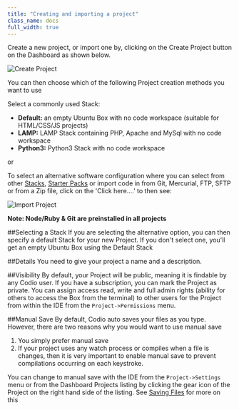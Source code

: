 ```yaml
---
title: "Creating and importing a project"
class_name: docs
full_width: true
---
```


Create a new project, or import one by, clicking on the Create Project button on the Dashboard as shown below.

![Create Project](/img/docs/project_create.png)

You can then choose which of the following Project creation methods you want to use

Select a commonly used Stack:

- **Default:** an empty Ubuntu Box with no code workspace (suitable for HTML/CSS/JS projects)
- **LAMP:** LAMP Stack containing PHP, Apache and MySql with no code workspace
- **Python3:** Python3 Stack with no code workspace

or 

To select an alternative software configuration where you can select from other [Stacks](/docs/dashboard/stacks/), [Starter Packs](/docs/dashboard/stacks/)  or import code in from Git, Mercurial, FTP, SFTP or from a Zip file, click on the 'Click here....' to then see: 

![Import Project](/img/docs/project_create_other.png)


**Note: Node/Ruby & Git are preinstalled in all projects**

##Selecting a Stack
If you are selecting the alternative option, you can then specify a default Stack for your new Project. If you don't select one, you'll get an empty Ubuntu Box using the Default Stack

##Details
You need to give your project a name and a description.


##Visibility
By default, your Project will be public, meaning it is findable by any Codio user. If you have a subscription, you can mark the Project as private. You can assign access read, write and full admin rights (ability for others to access the Box from the terminal) to other users for the Project from within the IDE from the `Project->Permissions` menu.

##Manual Save
By default, Codio auto saves your files as you type. However, there are two reasons why you would want to use manual save

1. You simply prefer manual save
2. If your project uses any watch process or compiles when a file is changes, then it is very important to enable manual save to prevent compilations occurring on each keystroke.

You can change to manual save with the IDE from the `Project->Settings` menu or from the Dashboard Projects listing by clicking the gear icon of the Project on the right hand side of the listing. See [Saving Files](/docs/ide/features/saving/) for more on this
